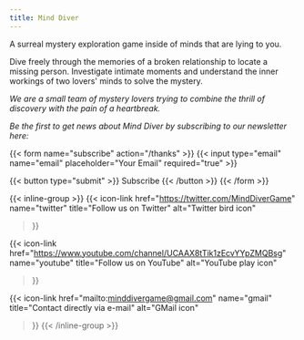```yaml
---
title: Mind Diver
---
```


A surreal mystery exploration game inside of minds that are lying to you.

Dive freely through the memories of a broken relationship to locate a missing person. Investigate intimate moments and understand the inner workings of two lovers' minds to solve the mystery.

_We are a small team of mystery lovers trying to combine the thrill of discovery with the pain of a heartbreak._

_Be the first to get news about Mind Diver by subscribing to our newsletter here:_

{{< form name="subscribe" action="/thanks" >}}
  {{< input type="email" name="email" placeholder="Your Email" required="true" >}}

  {{< button type="submit" >}}
    Subscribe
  {{< /button >}}
{{< /form >}}

{{< inline-group >}}
  {{< icon-link
    href="https://twitter.com/MindDiverGame"
    name="twitter"
    title="Follow us on Twitter"
    alt="Twitter bird icon"
  >}}

  {{<
    icon-link
    href="https://www.youtube.com/channel/UCAAX8tTik1zEcvYYpZMQBsg"
    name="youtube"
    title="Follow us on YouTube"
    alt="YouTube play icon"
  >}}

  {{<
    icon-link
    href="mailto:minddivergame@gmail.com"
    name="gmail"
    title="Contact directly via e-mail"
    alt="GMail icon"
  >}}
{{< /inline-group >}}

